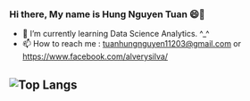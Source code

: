 ### Hi there, My name is Hung Nguyen Tuan 😄👋
- 🌱 I’m currently learning Data Science Analytics. ^_^
- 📫 How to reach me : tuanhungnguyen11203@gmail.com or https://www.facebook.com/alverysilva/
  
## ![Top Langs](https://github-readme-stats.vercel.app/api/top-langs/?username=vanhunguwu&hide=html)
